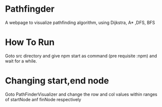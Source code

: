 # Pathfingder
 A webpage to visualize pathfinding algorithm, using Dijkstra, A* ,DFS, BFS
# How To Run
Goto src directory and give npm start as command (pre requisite :npm) and wait for a while.
# Changing start,end node
Goto PathFinderVisualizer and change the row and col values within ranges of startNode anf finNode respectively

